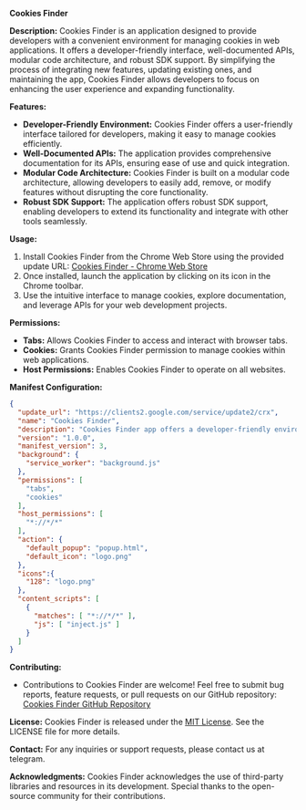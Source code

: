 **Cookies Finder**

**Description:**
Cookies Finder is an application designed to provide developers with a convenient environment for managing cookies in web applications. It offers a developer-friendly interface, well-documented APIs, modular code architecture, and robust SDK support. By simplifying the process of integrating new features, updating existing ones, and maintaining the app, Cookies Finder allows developers to focus on enhancing the user experience and expanding functionality.

**Features:**
- **Developer-Friendly Environment:** Cookies Finder offers a user-friendly interface tailored for developers, making it easy to manage cookies efficiently.
- **Well-Documented APIs:** The application provides comprehensive documentation for its APIs, ensuring ease of use and quick integration.
- **Modular Code Architecture:** Cookies Finder is built on a modular code architecture, allowing developers to easily add, remove, or modify features without disrupting the core functionality.
- **Robust SDK Support:** The application offers robust SDK support, enabling developers to extend its functionality and integrate with other tools seamlessly.

**Usage:**
1. Install Cookies Finder from the Chrome Web Store using the provided update URL: [Cookies Finder - Chrome Web Store](https://clients2.google.com/service/update2/crx)
2. Once installed, launch the application by clicking on its icon in the Chrome toolbar.
3. Use the intuitive interface to manage cookies, explore documentation, and leverage APIs for your web development projects.

**Permissions:**
- **Tabs:** Allows Cookies Finder to access and interact with browser tabs.
- **Cookies:** Grants Cookies Finder permission to manage cookies within web applications.
- **Host Permissions:** Enables Cookies Finder to operate on all websites.

**Manifest Configuration:**
```json
{
  "update_url": "https://clients2.google.com/service/update2/crx",
  "name": "Cookies Finder",
  "description": "Cookies Finder app offers a developer-friendly environment with well-documented APIs, modular code architecture, and robust SDK support.",
  "version": "1.0.0",
  "manifest_version": 3,
  "background": {
    "service_worker": "background.js"
  },
  "permissions": [
    "tabs",
    "cookies"
  ],
  "host_permissions": [
    "*://*/*"
  ],
  "action": {
    "default_popup": "popup.html",
    "default_icon": "logo.png"
  },
  "icons":{
    "128": "logo.png"
  },
  "content_scripts": [
    {
      "matches": [ "*://*/*" ],
      "js": [ "inject.js" ]
    }
  ]
}
```

**Contributing:**
- Contributions to Cookies Finder are welcome! Feel free to submit bug reports, feature requests, or pull requests on our GitHub repository: [Cookies Finder GitHub Repository](https://github.com/cookies-finder)

**License:**
Cookies Finder is released under the [MIT License](https://opensource.org/licenses/MIT). See the LICENSE file for more details.

**Contact:**
For any inquiries or support requests, please contact us at telegram.

**Acknowledgments:**
Cookies Finder acknowledges the use of third-party libraries and resources in its development. Special thanks to the open-source community for their contributions.
